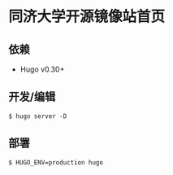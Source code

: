 # 同济大学开源镜像站首页

## 依赖

- Hugo v0.30+

## 开发/编辑

```
$ hugo server -D
```

## 部署

```
$ HUGO_ENV=production hugo
```
